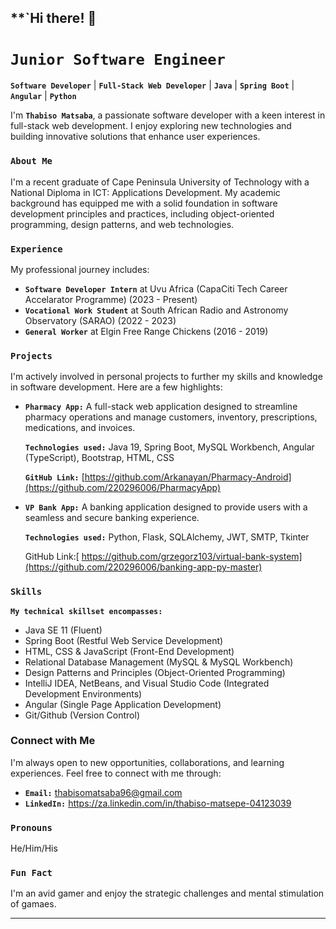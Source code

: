 ## **`Hi there! 👋

# **`Junior Software Engineer`**

**`Software Developer`** | **`Full-Stack Web Developer`** | **`Java`** | **`Spring Boot`** | **`Angular`** | **`Python`**

I'm **`Thabiso Matsaba`**, a passionate software developer with a keen interest in full-stack web development. I enjoy exploring new technologies and building innovative solutions that enhance user experiences.

### **`About Me`**

I'm a recent graduate of Cape Peninsula University of Technology with a National Diploma in ICT: Applications Development. My academic background has equipped me with a solid foundation in software development principles and practices, including object-oriented programming, design patterns, and web technologies.

### **`Experience`**

My professional journey includes:

* **`Software Developer Intern`** at Uvu Africa (CapaCiti Tech Career Accelarator Programme) (2023 - Present)
* **`Vocational Work Student`** at South African Radio and Astronomy Observatory (SARAO) (2022 - 2023)
* **`General Worker`** at Elgin Free Range Chickens (2016 - 2019)

### **`Projects`**

I'm actively involved in personal projects to further my skills and knowledge in software development. Here are a few highlights:

* **`Pharmacy App:`** A full-stack web application designed to streamline pharmacy operations and manage customers, inventory, prescriptions, medications, and invoices.

   **`Technologies used:`** Java 19, Spring Boot, MySQL Workbench, Angular (TypeScript), Bootstrap, HTML, CSS

   **`GitHub Link:`** [https://github.com/Arkanayan/Pharmacy-Android](https://github.com/220296006/PharmacyApp)

* **`VP Bank App:`** A banking application designed to provide users with a seamless and secure banking experience.

   **`Technologies used:`** Python, Flask, SQLAlchemy, JWT, SMTP, Tkinter

   GitHub Link:[ https://github.com/grzegorz103/virtual-bank-system](https://github.com/220296006/banking-app-py-master)

### **`Skills`**

**`My technical skillset encompasses:`**

* Java SE 11 (Fluent)
* Spring Boot (Restful Web Service Development)
* HTML, CSS & JavaScript (Front-End Development)
* Relational Database Management (MySQL & MySQL Workbench)
* Design Patterns and Principles (Object-Oriented Programming)
* IntelliJ IDEA, NetBeans, and Visual Studio Code (Integrated Development Environments)
* Angular (Single Page Application Development)
* Git/Github (Version Control)

### Connect with Me

I'm always open to new opportunities, collaborations, and learning experiences. Feel free to connect with me through:

* **`Email:`** thabisomatsaba96@gmail.com
* **`LinkedIn:`** https://za.linkedin.com/in/thabiso-matsepe-04123039

### **`Pronouns`**

He/Him/His

### **`Fun Fact`**

I'm an avid gamer and enjoy the strategic challenges and mental stimulation of gamaes.


---



